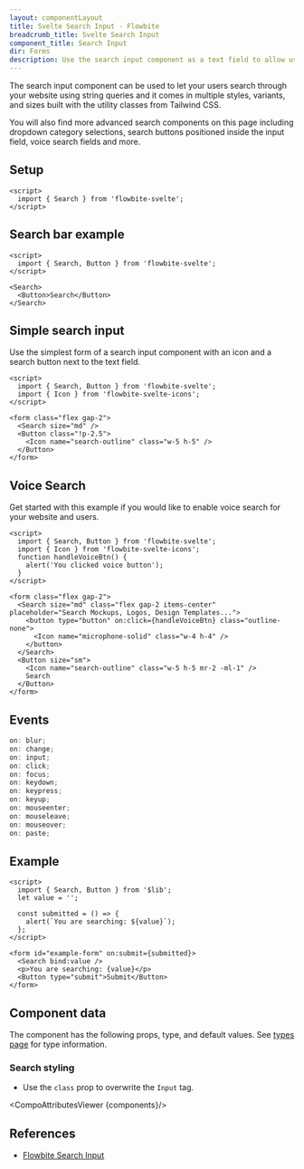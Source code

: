 ```yaml
---
layout: componentLayout
title: Svelte Search Input - Flowbite
breadcrumb_title: Svelte Search Input
component_title: Search Input
dir: Forms
description: Use the search input component as a text field to allow users to enter search queries and receive relevant page results available in multiple styles and sizes
---
```


<script>
  import { TableProp, TableDefaultRow, CompoAttributesViewer, DocBadgeList } from '../../utils'
  import { Badge, A } from '$lib'
  import componentData1 from '../../component-data/Search.json'
  const components = 'Search'
</script>

The search input component can be used to let your users search through your website using string queries and it comes in multiple styles, variants, and sizes built with the utility classes from Tailwind CSS.

You will also find more advanced search components on this page including dropdown category selections, search buttons positioned inside the input field, voice search fields and more.

## Setup

```svelte example hideOutput
<script>
  import { Search } from 'flowbite-svelte';
</script>
```

## Search bar example

```svelte example class="flex flex-col gap-4"
<script>
  import { Search, Button } from 'flowbite-svelte';
</script>

<Search>
  <Button>Search</Button>
</Search>
```

## Simple search input

Use the simplest form of a search input component with an icon and a search button next to the text field.

```svelte example class="flex flex-col gap-4"
<script>
  import { Search, Button } from 'flowbite-svelte';
  import { Icon } from 'flowbite-svelte-icons';
</script>

<form class="flex gap-2">
  <Search size="md" />
  <Button class="!p-2.5">
    <Icon name="search-outline" class="w-5 h-5" />
  </Button>
</form>
```

## Voice Search

Get started with this example if you would like to enable voice search for your website and users.

```svelte example class="space-y-4"
<script>
  import { Search, Button } from 'flowbite-svelte';
  import { Icon } from 'flowbite-svelte-icons';
  function handleVoiceBtn() {
    alert('You clicked voice button');
  }
</script>

<form class="flex gap-2">
  <Search size="md" class="flex gap-2 items-center" placeholder="Search Mockups, Logos, Design Templates...">
    <button type="button" on:click={handleVoiceBtn} class="outline-none">
      <Icon name="microphone-solid" class="w-4 h-4" />
    </button>
  </Search>
  <Button size="sm">
    <Icon name="search-outline" class="w-5 h-5 mr-2 -ml-1" />
    Search
  </Button>
</form>
```

## Events

```js
on: blur;
on: change;
on: input;
on: click;
on: focus;
on: keydown;
on: keypress;
on: keyup;
on: mouseenter;
on: mouseleave;
on: mouseover;
on: paste;
```

## Example

```svelte example class="space-y-4"
<script>
  import { Search, Button } from '$lib';
  let value = '';

  const submitted = () => {
    alert(`You are searching: ${value}`);
  };
</script>

<form id="example-form" on:submit={submitted}>
  <Search bind:value />
  <p>You are searching: {value}</p>
  <Button type="submit">Submit</Button>
</form>
```

## Component data

The component has the following props, type, and default values. See [types page](/docs/pages/typescript) for type information.

### Search styling

- Use the `class` prop to overwrite the `Input` tag.

<CompoAttributesViewer {components}/>



## References

- [Flowbite Search Input](https://flowbite.com/docs/forms/search-input/)
